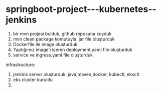 # springboot-project---kubernetes--jenkins
1. bir mvn projesi bulduk, github reposuna koyduk
2. mvn clean package komutuyla .jar file oluşturduk
3. Dockerfile ile image oluşturduk
4. Yaptığımız image'ı içeren deployment.yaml file oluşturduk
5. service ve ingress.yaml file oluşturduk


infrastructure: 
1. jenkins server oluşturduk: java,maven,docker, kubectl, eksctl
2. eks cluster kuruldu
3. 
